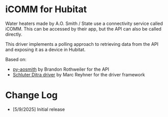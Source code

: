 # iCOMM for Hubitat

Water heaters made by A.O. Smith / State use a connectivity service called
iCOMM. This can be accessed by their app, but the API can also be called
directly.

This driver implements a polling approach to retrieving data from the API and
exposing it as a device in Hubitat.

Based on:
- [py-aosmith](https://github.com/bdr99/py-aosmith/) by Brandon Rothweiler for
  the API
- [Schluter Ditra driver](https://github.com/marcre/hubitat-drivers) by Marc
  Reyhner for the driver framework

# Change Log

* [5/9/2025]   Initial release

